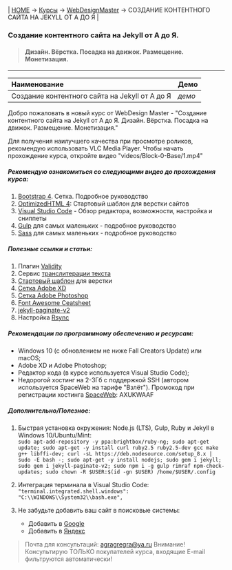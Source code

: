 | [HOME](https://github.com/vik-vavilikhin/vik-vavilikhin.github.io) 
&rarr; [Курсы](https://github.com/vik-vavilikhin/Courses) &rarr; [WebDesignMaster](https://github.com/vik-vavilikhin/Courses/tree/master/WebDesignMaster) &rarr; СОЗДАНИЕ КОНТЕНТНОГО САЙТА НА JEKYLL ОТ А ДО Я |

### Создание контентного сайта на Jekyll от А до Я.  
> #### Дизайн. Вёрстка. Посадка на движок. Размещение. Монетизация.  
-------------------------------------------------------------------------------
|                      Наименование                                    | Демо |
|:---------------------------------------------------------------------|:-----|
|Создание контентного сайта на Jekyll от А до Я                        |_демо_|

Добро пожаловать в новый курс от WebDesign Master - "Создание контентного сайта на Jekyll от А до Я. Дизайн. Вёрстка. Посадка на движок. Размещение. Монетизация."  

Для получения наилучшего качества при просмотре роликов, рекомендую использовать VLC Media Player. Чтобы начать прохождение курса, откройте видео "videos/Block-0-Base/1.mp4"  

##### Рекомендую ознакомиться со следующими видео до прохождения курса:
1. [Bootstrap 4](https://youtu.be/2JMMnNOhDoc). Сетка. Подробное руководство  
2. [OptimizedHTML 4](https://youtu.be/lOXz0ZYuTqI): Стартовый шаблон для верстки сайтов  
3. [Visual Studio Code](https://youtu.be/8CTJUo8_Dak) - Обзор редактора, возможности, настройка и сниппеты  
4. [Gulp](https://youtu.be/vW51JUVT66w) для самых маленьких - подробное руководство  
5. [Sass](https://youtu.be/H4cG4tbc-xQ) для самых маленьких - подробное руководство  

##### Полезные ссылки и статьи:
1. Плагин [Validity](https://chrome.google.com/webstore/detail/validity/bbicmjjbohdfglopkidebfccilipgeif)  
2. Сервис [транслитерации текста](https://www.seowind.ru/servis-transliteracii-urlov/)  
3. [Стартовый шаблон](https://github.com/agragregra/OptimizedHTML-4) для верстки  
4. [Сетка Adobe XD](https://yadi.sk/d/SA2MVvrqqXMkE)  
5. [Сетка Adobe Photoshop](https://yadi.sk/d/jI23eWQYfCfMN)  
6. [Font Awesome Ceatsheet](https://fontawesome.com/cheatsheet)  
7. [jekyll-paginate-v2](https://github.com/sverrirs/jekyll-paginate-v2/)  
5. Настройка [Rsync](http://webdesign-master.ru/blog/tools/2017-06-13-gulp-rsync.html)  

##### Рекомендации по программному обеспечению и ресурсам:
+ Windows 10 (с обновлением не ниже Fall Creators Update) или macOS;
+ Adobe XD и Adobe Photoshop;
+ Редактор кода (в курсе используется Visual Studio Code);
+ Недорогой хостинг на 2-3Гб с поддержкой SSH (автором используется SpaceWeb на тарифе "Взлёт").
	Промокод при регистрации хостинга [SpaceWeb](https://sweb.ru): AXUKWAAF

##### Дополнительно/Полезное:
1. Быстрая установка окружения: Node.js (LTS), Gulp, Ruby и Jekyll в Windows 10/Ubuntu/Mint:  
`sudo apt-add-repository -y ppa:brightbox/ruby-ng; sudo apt-get update; sudo apt-get -y install curl ruby2.5 ruby2.5-dev gcc make g++ libffi-dev; curl -sL https://deb.nodesource.com/setup_8.x | sudo -E bash -; sudo apt-get -y install nodejs; sudo gem i jekyll; sudo gem i jekyll-paginate-v2; sudo npm i -g gulp rimraf npm-check-updates; sudo chown -R $USER:$(id -gn $USER) /home/$USER/.config`

2. Интеграция терминала в Visual Studio Code:
`"terminal.integrated.shell.windows": "C:\\WINDOWS\\System32\\bash.exe",`

3. Не забудьте добавить ваш сайт в поисковые системы:
	- Добавить в [Google](https://www.google.com/webmasters/)  
	- Добавить в [Яндекс](https://webmaster.yandex.ru/sites/add/)

> Почта для консультаций: agragregra@ya.ru
> Внимание! Консультирую ТОЛЬКО покупателей курса, входящие E-mail фильтруются автоматически!
